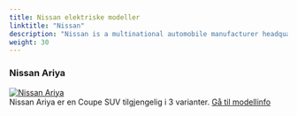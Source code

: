 ```yaml
---
title: Nissan elektriske modeller
linktitle: "Nissan"
description: "Nissan is a multinational automobile manufacturer headquartered in Yokohama, Japan. It was founded in 1933 as the 'Nissan Motor Company Ltd.' and has since become one of the largest automakers in the world. Nissan offers a wide range of vehicles, from small city cars to luxury sedans and SUVs. "
weight: 30
---
```

<!-- markdownlint-disable MD033 -->
<!-- markdownlint-disable MD010 -->


<div class="container shadow p-3 mb-5 bg-body-tertiary rounded">
<h3> Nissan Ariya</h3>
	<div class="row">
		<div class="col col-12 col-md-6">
			<a href="ariya"><img src="https://media.evkx.net/multimedia/models/nissan/ariya/ariya_63kwh/main_1_st.jpg" class="img-fluid" alt="Nissan Ariya" ></a>
		</div>
		<div class="col col-12 col-md-6">
Nissan Ariya er en Coupe SUV tilgjengelig i 3 varianter.
<a href="ariya">Gå til modellinfo</a>
		</div>
	</div>
</div>
